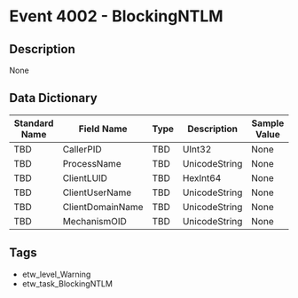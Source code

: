 # Event 4002 - BlockingNTLM

## Description
None

## Data Dictionary
|Standard Name|Field Name|Type|Description|Sample Value|
|---|---|---|---|---|
|TBD|CallerPID|TBD|UInt32|None|None|
|TBD|ProcessName|TBD|UnicodeString|None|None|
|TBD|ClientLUID|TBD|HexInt64|None|None|
|TBD|ClientUserName|TBD|UnicodeString|None|None|
|TBD|ClientDomainName|TBD|UnicodeString|None|None|
|TBD|MechanismOID|TBD|UnicodeString|None|None|

## Tags
* etw_level_Warning
* etw_task_BlockingNTLM